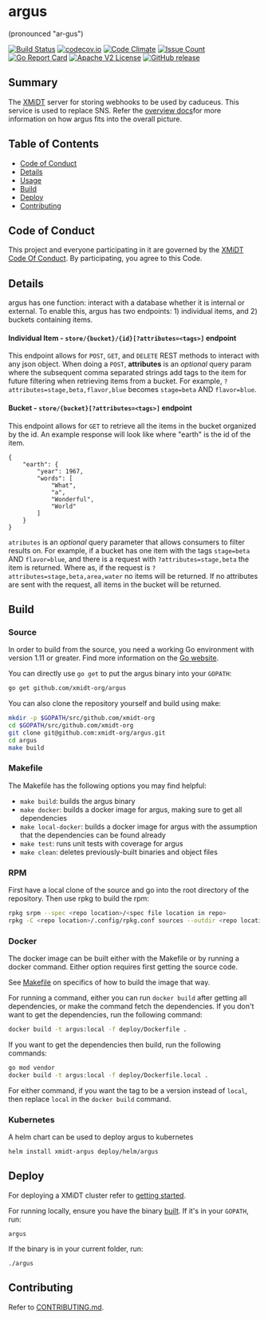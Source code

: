 # argus
(pronounced "ar-gus")

[![Build Status](https://travis-ci.com/xmidt-org/argus.svg?branch=master)](https://travis-ci.com/xmidt-org/argus)
[![codecov.io](http://codecov.io/github/xmidt-org/argus/coverage.svg?branch=master)](http://codecov.io/github/xmidt-org/argus?branch=master)
[![Code Climate](https://codeclimate.com/github/xmidt-org/argus/badges/gpa.svg)](https://codeclimate.com/github/xmidt-org/argus)
[![Issue Count](https://codeclimate.com/github/xmidt-org/argus/badges/issue_count.svg)](https://codeclimate.com/github/xmidt-org/argus)
[![Go Report Card](https://goreportcard.com/badge/github.com/xmidt-org/argus)](https://goreportcard.com/report/github.com/xmidt-org/argus)
[![Apache V2 License](http://img.shields.io/badge/license-Apache%20V2-blue.svg)](https://github.com/xmidt-org/argus/blob/master/LICENSE)
[![GitHub release](https://img.shields.io/github/release/xmidt-org/argus.svg)](CHANGELOG.md)

## Summary
The [XMiDT](https://xmidt.io/) server for storing webhooks to be used by caduceus. This service is used to replace SNS.
Refer the [overview docs](https://xmidt.io/docs/introduction/overview/)for more information on how argus fits into the overall picture.

## Table of Contents

- [Code of Conduct](#code-of-conduct)
- [Details](#details)
- [Usage](#usage)
- [Build](#build)
- [Deploy](#deploy)
- [Contributing](#contributing)

## Code of Conduct

This project and everyone participating in it are governed by the [XMiDT Code Of Conduct](https://xmidt.io/code_of_conduct/). 
By participating, you agree to this Code.

## Details
argus has one function: interact with a database whether it is internal or external.
To enable this, argus has two endpoints: 1) individual items, and 2) buckets containing items.

#### Individual Item - `store/{bucket}/{id}[?attributes=<tags>]` endpoint
This endpoint allows for `POST`, `GET`, and `DELETE` REST methods to interact with any json object.
When doing a `POST`, **attributes** is an _optional_ query param where the subsequent comma separated strings add tags
to the item for future filtering when retrieving items from a bucket. For example, `?attributes=stage,beta,flavor,blue`
becomes `stage=beta` AND `flavor=blue`.


#### Bucket - `store/{bucket}[?attributes=<tags>]` endpoint
This endpoint allows for `GET` to retrieve all the items in the bucket organized by the id.
An example response will look like where "earth" is the id of the item.

```
{
    "earth": {
        "year": 1967,
        "words": [
            "What",
            "a",
            "Wonderful",
            "World"
        ]
    }
}
```

`atributes` is an _optional_ query parameter that allows consumers to filter results on. For example, if a bucket has
one item with the tags `stage=beta` AND `flavor=blue`, and there is a request with `?attributes=stage,beta` the item is
returned. Where as, if the request is `?attributes=stage,beta,area,water` no items will be returned. If no attributes are
sent with the request, all items in the bucket will be returned. 


## Build

### Source

In order to build from the source, you need a working Go environment with
version 1.11 or greater. Find more information on the [Go website](https://golang.org/doc/install).

You can directly use `go get` to put the argus binary into your `GOPATH`:
```bash
go get github.com/xmidt-org/argus
```

You can also clone the repository yourself and build using make:

```bash
mkdir -p $GOPATH/src/github.com/xmidt-org
cd $GOPATH/src/github.com/xmidt-org
git clone git@github.com:xmidt-org/argus.git
cd argus
make build
```

### Makefile

The Makefile has the following options you may find helpful:
* `make build`: builds the argus binary
* `make docker`: builds a docker image for argus, making sure to get all
   dependencies
* `make local-docker`: builds a docker image for argus with the assumption
   that the dependencies can be found already
* `make test`: runs unit tests with coverage for argus
* `make clean`: deletes previously-built binaries and object files

### RPM

First have a local clone of the source and go into the root directory of the 
repository.  Then use rpkg to build the rpm:
```bash
rpkg srpm --spec <repo location>/<spec file location in repo>
rpkg -C <repo location>/.config/rpkg.conf sources --outdir <repo location>'
```

### Docker

The docker image can be built either with the Makefile or by running a docker
command.  Either option requires first getting the source code.

See [Makefile](#Makefile) on specifics of how to build the image that way.

For running a command, either you can run `docker build` after getting all
dependencies, or make the command fetch the dependencies.  If you don't want to
get the dependencies, run the following command:
```bash
docker build -t argus:local -f deploy/Dockerfile .
```
If you want to get the dependencies then build, run the following commands:
```bash
go mod vendor
docker build -t argus:local -f deploy/Dockerfile.local .
```

For either command, if you want the tag to be a version instead of `local`,
then replace `local` in the `docker build` command.

### Kubernetes

A helm chart can be used to deploy argus to kubernetes
```
helm install xmidt-argus deploy/helm/argus
```

## Deploy

For deploying a XMiDT cluster refer to [getting started](https://xmidt.io/docs/operating/getting_started/).

For running locally, ensure you have the binary [built](#Source).  If it's in
your `GOPATH`, run:
```
argus
```
If the binary is in your current folder, run:
```
./argus
```

## Contributing

Refer to [CONTRIBUTING.md](CONTRIBUTING.md).
